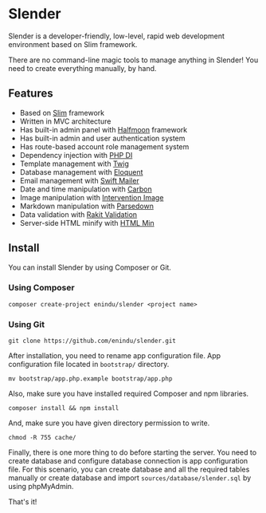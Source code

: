 # Slender

Slender is a developer-friendly, low-level, rapid web development environment based on Slim framework.

There are no command-line magic tools to manage anything in Slender! You need to create everything manually, by hand.

## Features

- Based on [Slim](https://www.slimframework.com) framework
- Written in MVC architecture
- Has built-in admin panel with [Halfmoon](https://www.gethalfmoon.com) framework
- Has built-in admin and user authentication system
- Has route-based account role management system
- Dependency injection with [PHP DI](https://php-di.org)
- Template management with [Twig](https://twig.symfony.com)
- Database management with [Eloquent](https://laravel.com/docs/8.x/eloquent)
- Email management with [Swift Mailer](https://swiftmailer.symfony.com)
- Date and time manipulation with [Carbon](https://carbon.nesbot.com)
- Image manipulation with [Intervention Image](http://image.intervention.io)
- Markdown manipulation with [Parsedown](https://parsedown.org)
- Data validation with [Rakit Validation](https://github.com/rakit/validation)
- Server-side HTML minify with [HTML Min](https://github.com/voku/HtmlMin)

## Install

You can install Slender by using Composer or Git.

### Using Composer

```
composer create-project enindu/slender <project name>
```

### Using Git

```
git clone https://github.com/enindu/slender.git
```

After installation, you need to rename app configuration file. App configuration file located in `bootstrap/` directory.

```
mv bootstrap/app.php.example bootstrap/app.php
```

Also, make sure you have installed required Composer and npm libraries.

```
composer install && npm install
```

And, make sure you have given directory permission to write.

```
chmod -R 755 cache/
```

Finally, there is one more thing to do before starting the server. You need to create database and configure database connection is app configuration file. For this scenario, you can create database and all the required tables manually or create database and import `sources/database/slender.sql` by using phpMyAdmin.

That's it!
